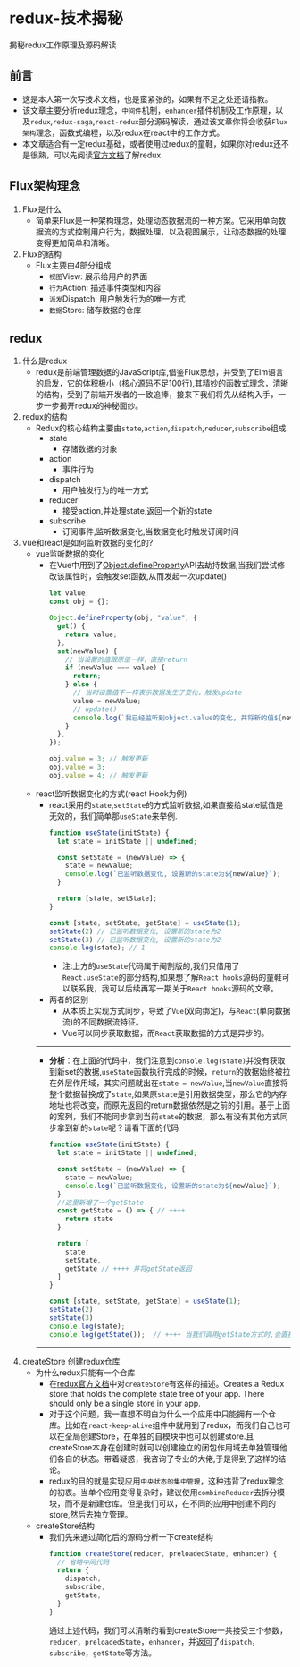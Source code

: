 # redux-技术揭秘
揭秘redux工作原理及源码解读

## 前言
+ 这是本人第一次写技术文档，也是蛮紧张的，如果有不足之处还请指教。
+ 该文章主要分析redux理念，`中间件`机制，`enhancer`插件机制及工作原理，以及`redux`,`redux-saga`,`react-redux`部分源码解读，通过该文章你将会收获`Flux架构`理念，函数式编程，以及redux在react中的工作方式。
+ 本文章适合有一定redux基础，或者使用过redux的童鞋，如果你对redux还不是很熟，可以先阅读[官方文档](https://redux.js.org/)了解redux.

## Flux架构理念
1. Flux是什么
    + 简单来Flux是一种架构理念，处理动态数据流的一种方案。它采用单向数据流的方式控制用户行为，数据处理，以及视图展示，让动态数据的处理变得更加简单和清晰。
2. Flux的结构
    + Flux主要由4部分组成
        + `视图`View: 展示给用户的界面
        + `行为`Action: 描述事件类型和内容
        + `派发`Dispatch: 用户触发行为的唯一方式
        + `数据`Store: 储存数据的仓库

## redux
1. 什么是redux
    + redux是前端管理数据的JavaScript库,借鉴Flux思想，并受到了Elm语言的启发，它的体积极小（核心源码不足100行),其精妙的函数式理念，清晰的结构，受到了前端开发者的一致追捧，接来下我们将先从结构入手，一步一步揭开redux的神秘面纱。
2. redux的结构
    + Redux的核心结构主要由`state`,`action`,`dispatch`,`reducer`,`subscribe`组成.
        + state
            + 存储数据的对象
        + action
            + 事件行为
        + dispatch
            + 用户触发行为的唯一方式
        + reducer
            + 接受action,并处理state,返回一个新的state
        + subscribe
            + 订阅事件,监听数据变化,当数据变化时触发订阅时间
3. vue和react是如何监听数据的变化的?
    + vue监听数据的变化
       + 在Vue中用到了[Object.defineProperty](https://developer.mozilla.org/zh-CN/docs/Web/JavaScript/Reference/Global_Objects/Object/defineProperty)API去劫持数据,当我们尝试修改该属性时，会触发set函数,从而发起一次update()
         ```javascript
         let value;
         const obj = {};

         Object.defineProperty(obj, "value", {
           get() {
             return value;
           },
           set(newValue) {
             // 当设置的值跟原值一样，直接return
             if (newValue === value) {
               return;
             } else {
               // 当时设置值不一样表示数据发生了变化，触发update
               value = newValue;
               // update()
               console.log(`我已经监听到object.value的变化, 并将新的值${newValue}赋值给obj.value`);
             }
           },
         });

         obj.value = 3; // 触发更新
         obj.value = 3;
         obj.value = 4; // 触发更新
         ```
    + react监听数据变化的方式(react Hook为例)
       + react采用的`state`,`setState`的方式监听数据,如果直接给state赋值是无效的，我们简单那`useState`来举例.
         ```javascript
         function useState(initState) {
           let state = initState || undefined;

           const setState = (newValue) => {
             state = newValue;
             console.log(`已监听数据变化, 设置新的state为${newValue}`);
           }

           return [state, setState];
         }

         const [state, setState, getState] = useState(1);
         setState(2) // 已监听数据变化, 设置新的state为2
         setState(3) // 已监听数据变化, 设置新的state为2
         console.log(state); // 1
         ```
         + 注:上方的`useState`代码属于阉割版的,我们只借用了`React.useState`的部分结构,如果想了解`React hooks`源码的童鞋可以联系我，我可以后续再写一期关于`React hooks`源码的文章。 
       + 两者的区别
         + 从本质上实现方式同步，导致了`Vue`(双向绑定)，与`React`(单向数据流)的不同数据流特征。
         + Vue可以同步获取数据，而`React`获取数据的方式是异步的。
        *****
         + **分析**：在上面的代码中，我们注意到`console.log(state)`并没有获取到新set的数据,`useState`函数执行完成的时候，`return`的数据始终被拉在外层作用域，其实问题就出在`state = newValue`,当`newValue`直接将整个数据替换成了`state`,如果原`state`是引用数据类型，那么它的内存地址也将改变，而原先返回的return数据依然是之前的引用。基于上面的案列，我们不能同步拿到当前`state`的数据，那么有没有其他方式同步拿到新的`state`呢？请看下面的代码
            ```javascript
            function useState(initState) {
              let state = initState || undefined;

              const setState = (newValue) => {
                state = newValue;
                console.log(`已监听数据变化, 设置新的state为${newValue}`);
              }
              //这里新增了一个getState
              const getState = () => { // ++++
                return state
              }

              return [
                state,
                setState,
                getState // ++++ 并将getState返回
              ]
            }

            const [state, setState, getState] = useState(1);
            setState(2)
            setState(3)
            console.log(state);
            console.log(getState());  // ++++ 当我们调用getState方式时,会直接从函数内部的state获取数据
            ```
        ****
4. createStore 创建redux仓库
    + 为什么redux只能有一个仓库
        + 在[redux官方文档](https://redux.js.org/api/createstore)中对`createStore`有这样的描述。Creates a Redux store that holds the complete state tree of your app. There should only be a single store in your app.
        + 对于这个问题，我一直想不明白为什么一个应用中只能拥有一个仓库。比如在`react-keep-alive`组件中就用到了redux，而我们自己也可以在全局创建Store，在单独的自模块中也可以创建store.且createStore本身在创建时就可以创建独立的闭包作用域去单独管理他们各自的状态。带着疑惑，我咨询了专业的大佬,于是得到了这样的结论。
        + redux的目的就是实现应用`中央状态的集中管理`，这种违背了redux理念的初衷。当单个应用变得复杂时，建议使用`combineReducer`去拆分模块，而不是新建仓库。但是我们可以，在不同的应用中创建不同的store,然后去独立管理。
    + createStore结构
      + 我们先来通过简化后的源码分析一下create结构
        ```javascript
        function createStore(reducer, preloadedState, enhancer) {
          // 省略中间代码
          return {
            dispatch,
            subscribe,
            getState,
          }
        }
        ```
        通过上述代码，我们可以清晰的看到createStore一共接受三个参数，`reducer`，`preloadedState`，`enhancer`，并返回了`dispatch`，`subscribe`，`getState`等方法。
